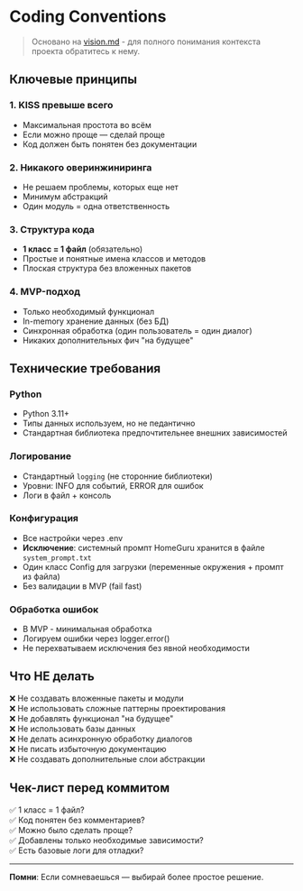 # Coding Conventions

> Основано на [vision.md](vision.md) - для полного понимания контекста проекта обратитесь к нему.

## Ключевые принципы

### 1. KISS превыше всего
- Максимальная простота во всём
- Если можно проще — сделай проще
- Код должен быть понятен без документации

### 2. Никакого оверинжиниринга
- Не решаем проблемы, которых еще нет
- Минимум абстракций
- Один модуль = одна ответственность

### 3. Структура кода
- **1 класс = 1 файл** (обязательно)
- Простые и понятные имена классов и методов
- Плоская структура без вложенных пакетов

### 4. MVP-подход
- Только необходимый функционал
- In-memory хранение данных (без БД)
- Синхронная обработка (один пользователь = один диалог)
- Никаких дополнительных фич "на будущее"

## Технические требования

### Python
- Python 3.11+
- Типы данных используем, но не педантично
- Стандартная библиотека предпочтительнее внешних зависимостей

### Логирование
- Стандартный `logging` (не сторонние библиотеки)
- Уровни: INFO для событий, ERROR для ошибок
- Логи в файл + консоль

### Конфигурация
- Все настройки через .env
- **Исключение**: системный промпт HomeGuru хранится в файле `system_prompt.txt`
- Один класс Config для загрузки (переменные окружения + промпт из файла)
- Без валидации в MVP (fail fast)

### Обработка ошибок
- В MVP - минимальная обработка
- Логируем ошибки через logger.error()
- Не перехватываем исключения без явной необходимости

## Что НЕ делать

❌ Не создавать вложенные пакеты и модули  
❌ Не использовать сложные паттерны проектирования  
❌ Не добавлять функционал "на будущее"  
❌ Не использовать базы данных  
❌ Не делать асинхронную обработку диалогов  
❌ Не писать избыточную документацию  
❌ Не создавать дополнительные слои абстракции  

## Чек-лист перед коммитом

✅ 1 класс = 1 файл?  
✅ Код понятен без комментариев?  
✅ Можно было сделать проще?  
✅ Добавлены только необходимые зависимости?  
✅ Есть базовые логи для отладки?  

---

**Помни**: Если сомневаешься — выбирай более простое решение.

